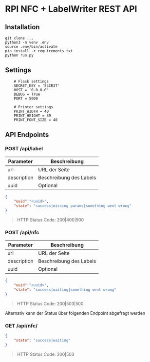 # RPI NFC + LabelWriter REST API

## Installation

```
git clone ...
python3 -m venv .env
source .env/bin/activate
pip install -r requirements.txt
python run.py
```

## Settings

```
    # Flask settings
    SECRET_KEY = 'S3CR3T'
    HOST = '0.0.0.0'
    DEBUG = True
    PORT = 5000

    # Printer settings
    PRINT_WIDTH = 40
    PRINT_HEIGHT = 89
    PRINT_FONT_SIZE = 40
```

## API Endpoints

### POST /api/label

| Parameter    | Beschreibung
| ------------ | ------------
| url          | URL der Seite 
| description  | Beschreibung des Labels
| uuid         | Optional

```json
{
    "uuid":"<uuid>",
    "state": "success|missing params|something went wrong"
}
```
> HTTP Status Code: 200|400|500

### POST /api/nfc

| Parameter    | Beschreibung
| ------------ | ------------
| url          | URL der Seite 
| description  | Beschreibung des Labels
| uuid         | Optional

```json
{
    "uuid":"<uuid>",
    "state": "success|waiting|something went wrong"
}
```
> HTTP Status Code: 200|503|500


Alternativ kann der Status über folgenden Endpoint abgefragt werden

### GET /api/nfc/<uuid>

```json
{
    "state": "success|waiting"
}
```
> HTTP Status Code: 200|503